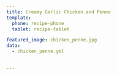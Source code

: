 ```yaml
---
title: Creamy Garlic Chicken and Penne
template:
  phone: recipe-phone
  tablet: recipe-tablet

featured_image: chicken_penne.jpg
data:
  - chicken_penne.yml
  
  
---
```


